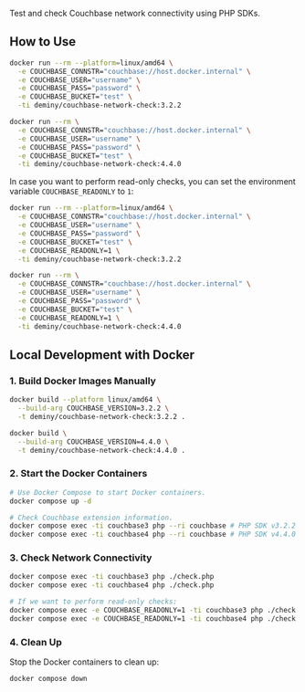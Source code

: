 Test and check Couchbase network connectivity using PHP SDKs.

## How to Use

```bash
docker run --rm --platform=linux/amd64 \
  -e COUCHBASE_CONNSTR="couchbase://host.docker.internal" \
  -e COUCHBASE_USER="username" \
  -e COUCHBASE_PASS="password" \
  -e COUCHBASE_BUCKET="test" \
  -ti deminy/couchbase-network-check:3.2.2

docker run --rm \
  -e COUCHBASE_CONNSTR="couchbase://host.docker.internal" \
  -e COUCHBASE_USER="username" \
  -e COUCHBASE_PASS="password" \
  -e COUCHBASE_BUCKET="test" \
  -ti deminy/couchbase-network-check:4.4.0
```

In case you want to perform read-only checks, you can set the environment variable `COUCHBASE_READONLY` to `1`:

```bash
docker run --rm --platform=linux/amd64 \
  -e COUCHBASE_CONNSTR="couchbase://host.docker.internal" \
  -e COUCHBASE_USER="username" \
  -e COUCHBASE_PASS="password" \
  -e COUCHBASE_BUCKET="test" \
  -e COUCHBASE_READONLY=1 \
  -ti deminy/couchbase-network-check:3.2.2

docker run --rm \
  -e COUCHBASE_CONNSTR="couchbase://host.docker.internal" \
  -e COUCHBASE_USER="username" \
  -e COUCHBASE_PASS="password" \
  -e COUCHBASE_BUCKET="test" \
  -e COUCHBASE_READONLY=1 \
  -ti deminy/couchbase-network-check:4.4.0
```

## Local Development with Docker

### 1. Build Docker Images Manually

```bash
docker build --platform linux/amd64 \
  --build-arg COUCHBASE_VERSION=3.2.2 \
  -t deminy/couchbase-network-check:3.2.2 .

docker build \
  --build-arg COUCHBASE_VERSION=4.4.0 \
  -t deminy/couchbase-network-check:4.4.0 .
```

### 2. Start the Docker Containers

```bash
# Use Docker Compose to start Docker containers.
docker compose up -d

# Check Couchbase extension information.
docker compose exec -ti couchbase3 php --ri couchbase # PHP SDK v3.2.2
docker compose exec -ti couchbase4 php --ri couchbase # PHP SDK v4.4.0
```

### 3. Check Network Connectivity

```bash
docker compose exec -ti couchbase3 php ./check.php
docker compose exec -ti couchbase4 php ./check.php

# If we want to perform read-only checks:
docker compose exec -e COUCHBASE_READONLY=1 -ti couchbase3 php ./check.php
docker compose exec -e COUCHBASE_READONLY=1 -ti couchbase4 php ./check.php
```

### 4. Clean Up

Stop the Docker containers to clean up:

```bash
docker compose down
```
